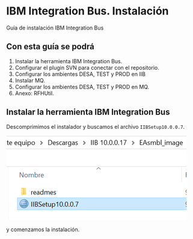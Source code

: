 # IBM Integration Bus. Instalación
Guía de instalación IBM Integration Bus

## Con esta guía se podrá 
1. Instalar la herramienta IBM Integration Bus.
2. Configurar el plugin SVN para conectar con el repositorio.
3. Configurar los ambientes DESA, TEST y PROD en IIB
4. Instalar MQ.
5. Configurar los ambientes DESA, TEST y PROD en MQ.
6. Anexo: RFHUtil.

## Instalar la herramienta IBM Integration Bus

Descomprimimos el instalador y buscamos el archivo `IIBSetup10.0.0.7`. 

![](https://raw.githubusercontent.com/rocio-mardones/integration_bus_installation/master/img1.PNG)

y comenzamos la instalación.

